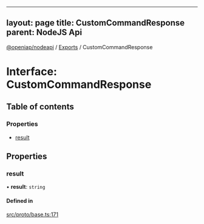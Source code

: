 
---
layout: page
title: CustomCommandResponse
parent: NodeJS Api
---
[@openiap/nodeapi](../README.md) / [Exports](../modules.md) / CustomCommandResponse

# Interface: CustomCommandResponse

## Table of contents

### Properties

- [result](CustomCommandResponse.md#result)

## Properties

### result

• **result**: `string`

#### Defined in

[src/proto/base.ts:171](https://github.com/openiap/nodeapi/blob/a6b5438/src/proto/base.ts#L171)
